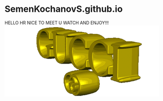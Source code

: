 # SemenKochanovS.github.io
HELLO HR
NICE TO MEET U
WATCH AND ENJOY!!!
<img src="gucci.gif" alt="noimg">
